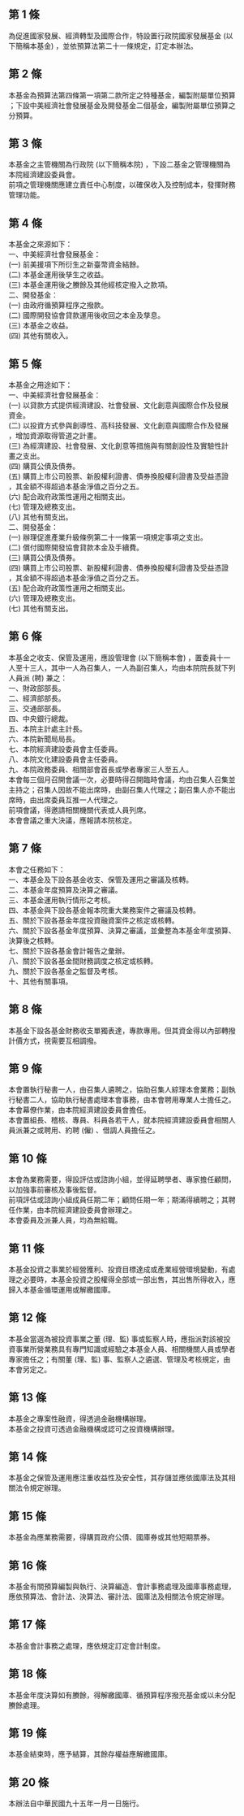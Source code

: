 第 1 條
-------
為促進國家發展、經濟轉型及國際合作，特設置行政院國家發展基金 (以  
下簡稱本基金) ，並依預算法第二十一條規定，訂定本辦法。

第 2 條
-------
本基金為預算法第四條第一項第二款所定之特種基金，編製附屬單位預算  
；下設中美經濟社會發展基金及開發基金二個基金，編製附屬單位預算之  
分預算。

第 3 條
-------
本基金之主管機關為行政院 (以下簡稱本院) ，下設二基金之管理機關為  
本院經濟建設委員會。  
前項之管理機關應建立責任中心制度，以確保收入及控制成本，發揮財務  
管理功能。

第 4 條
-------
本基金之來源如下：  
一、中美經濟社會發展基金：  
 (一) 前美援項下所衍生之新臺幣資金結餘。  
 (二) 本基金運用後孳生之收益。  
 (三) 本基金運用後之賸餘及其他經核定撥入之款項。  
二、開發基金：  
 (一) 由政府循預算程序之撥款。  
 (二) 國際開發協會貸款運用後收回之本金及孳息。  
 (三) 本基金之收益。  
 (四) 其他有關收入。

第 5 條
-------
本基金之用途如下：  
一、中美經濟社會發展基金：  
 (一) 以貸款方式提供經濟建設、社會發展、文化創意與國際合作及發展  
      資金。  
 (二) 以投資方式參與創導性、高科技發展、文化創意與國際合作及發展  
      ，增加資源取得管道之計畫。  
 (三) 為經濟建設、社會發展、文化創意等措施與有關創設性及實驗性計  
      畫之支出。  
 (四) 購買公債及債券。  
 (五) 購買上市公司股票、新股權利證書、債券換股權利證書及受益憑證  
      ，其金額不得超過本基金淨值之百分之五。  
 (六) 配合政府政策性運用之相關支出。  
 (七) 管理及總務支出。  
 (八) 其他有關支出。  
二、開發基金：  
 (一) 辦理促進產業升級條例第二十一條第一項規定事項之支出。  
 (二) 償付國際開發協會貸款本金及手續費。  
 (三) 購買公債及債券。  
 (四) 購買上市公司股票、新股權利證書、債券換股權利證書及受益憑證  
      ，其金額不得超過本基金淨值之百分之五。  
 (五) 配合政府政策性運用之相關支出。  
 (六) 管理及總務支出。  
 (七) 其他有關支出。

第 6 條
-------
本基金之收支、保管及運用，應設管理會 (以下簡稱本會) ，置委員十一  
人至十三人，其中一人為召集人，一人為副召集人，均由本院院長就下列  
人員派 (聘) 兼之：  
一、財政部部長。  
二、經濟部部長。  
三、交通部部長。  
四、中央銀行總裁。  
五、本院主計處主計長。  
六、本院新聞局局長。  
七、本院經濟建設委員會主任委員。  
八、本院文化建設委員會主任委員。  
九、本院政務委員、相關部會首長或學者專家三人至五人。  
本會每三個月召開會議一次，必要時得召開臨時會議，均由召集人召集並  
主持之；召集人因故不能出席時，由副召集人代理之；副召集人亦不能出  
席時，由出席委員互推一人代理之。  
前項會議，得邀請相關機關代表或人員列席。  
本會會議之重大決議，應報請本院核定。

第 7 條
-------
本會之任務如下：  
一、本基金及下設各基金收支、保管及運用之審議及核轉。  
二、本基金年度預算及決算之審議。  
三、本基金運用執行情形之考核。  
四、本基金與下設各基金報本院重大業務案件之審議及核轉。  
五、關於下設各基金年度投資融資案件之核定或核轉。  
六、關於下設各基金年度預算、決算之審議，並彙整為本基金年度預算、  
    決算後之核轉。  
七、關於下設各基金會計報告之彙辦。  
八、關於下設各基金間財務調度之核定或核轉。  
九、關於下設各基金之監督及考核。  
十、其他有關事項。

第 8 條
-------
本基金下設各基金財務收支單獨表達，專款專用。但其資金得以內部轉撥  
計價方式，視需要互相調撥。

第 9 條
-------
本會置執行秘書一人，由召集人遴聘之，協助召集人綜理本會業務；副執  
行秘書二人，協助執行秘書處理本會事務，由本會聘用專業人士擔任之。  
本會幕僚作業，由本院經濟建設委員會擔任。  
本會置組長、稽核、專員、科員各若干人，就本院經濟建設委員會相關人  
員派兼之或聘用、約聘 (僱) 、借調人員擔任之。

第 10 條
--------
本會為業務需要，得設評估或諮詢小組，並得延聘學者、專家擔任顧問，  
以加強事前審核及事後監督。  
前項評估或諮詢小組成員任期二年；顧問任期一年；期滿得續聘之；其聘  
任作業，由本院經濟建設委員會辦理之。  
本會委員及派兼人員，均為無給職。

第 11 條
--------
本基金投資之事業於經營獲利、投資目標達成或產業經營環境變動，有處  
理之必要時，本基金投資之股權得全部或一部出售，其出售所得收入，應  
歸入本基金循環運用或解繳國庫。

第 12 條
--------
本基金當選為被投資事業之董 (理、監) 事或監察人時，應指派對該被投  
資事業所營業務具有專門知識或經驗之本基金人員、相關機關人員或學者  
專家擔任之；有關董 (理、監) 事、監察人之遴選、管理及考核規定，由  
本會另定之。

第 13 條
--------
本基金之專案性融資，得透過金融機構辦理。  
本基金之投資可透過金融機構或認可之投資機構辦理。

第 14 條
--------
本基金之保管及運用應注重收益性及安全性，其存儲並應依國庫法及其相  
關法令規定辦理。

第 15 條
--------
本基金為應業務需要，得購買政府公債、國庫券或其他短期票券。

第 16 條
--------
本基金有關預算編製與執行、決算編造、會計事務處理及國庫事務處理，  
應依預算法、會計法、決算法、審計法、國庫法及相關法令規定辦理。

第 17 條
--------
本基金會計事務之處理，應依規定訂定會計制度。

第 18 條
--------
本基金年度決算如有賸餘，得解繳國庫、循預算程序撥充基金或以未分配  
賸餘處理。

第 19 條
--------
本基金結束時，應予結算，其餘存權益應解繳國庫。

第 20 條
--------
本辦法自中華民國九十五年一月一日施行。

